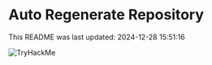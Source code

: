# Auto Regenerate Repository

This README was last updated: 2024-12-28 15:51:16

 ![TryHackMe](https://tryhackme.com/badge/533634)